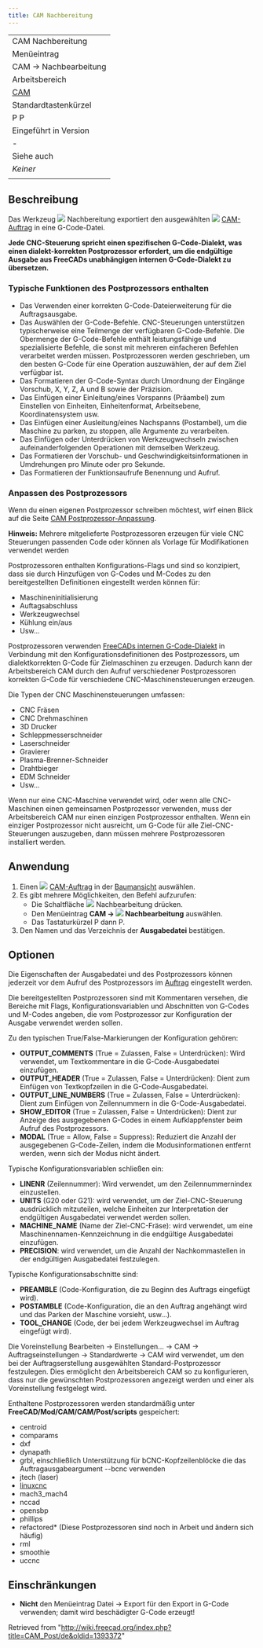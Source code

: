 ```yaml
---
title: CAM Nachbereitung
---
```

|  |
| --- |
| CAM Nachbereitung |
| Menüeintrag |
| CAM → Nachbearbeitung |
| Arbeitsbereich |
| [CAM](/CAM_Workbench/de "CAM Workbench/de") |
| Standardtastenkürzel |
| P P |
| Eingeführt in Version |
| - |
| Siehe auch |
| *Keiner* |
|  |

## Beschreibung

Das Werkzeug ![](/images/CAM_Post.svg) Nachbereitung exportiert den ausgewählten ![](/images/CAM_Job.svg) [CAM-Auftrag](/CAM_Job/de "CAM Job/de") in eine G-Code-Datei.

**Jede CNC-Steuerung spricht einen spezifischen G-Code-Dialekt, was einen dialekt-korrekten Postprozessor erfordert, um die endgültige Ausgabe aus FreeCADs unabhängigen internen G-Code-Dialekt zu übersetzen.**

### Typische Funktionen des Postprozessors enthalten

* Das Verwenden einer korrekten G-Code-Dateierweiterung für die Auftragsausgabe.
* Das Auswählen der G-Code-Befehle. CNC-Steuerungen unterstützen typischerweise eine Teilmenge der verfügbaren G-Code-Befehle. Die Obermenge der G-Code-Befehle enthält leistungsfähige und spezialisierte Befehle, die sonst mit mehreren einfacheren Befehlen verarbeitet werden müssen. Postprozessoren werden geschrieben, um den besten G-Code für eine Operation auszuwählen, der auf dem Ziel verfügbar ist.
* Das Formatieren der G-Code-Syntax durch Umordnung der Eingänge Vorschub, X, Y, Z, A und B sowie der Präzision.
* Das Einfügen einer Einleitung/eines Vorspanns (Präambel) zum Einstellen von Einheiten, Einheitenformat, Arbeitsebene, Koordinatensystem usw.
* Das Einfügen einer Ausleitung/eines Nachspanns (Postambel), um die Maschine zu parken, zu stoppen, alle Argumente zu verarbeiten.
* Das Einfügen oder Unterdrücken von Werkzeugwechseln zwischen aufeinanderfolgenden Operationen mit demselben Werkzeug.
* Das Formatieren der Vorschub- und Geschwindigkeitsinformationen in Umdrehungen pro Minute oder pro Sekunde.
* Das Formatieren der Funktionsaufrufe Benennung und Aufruf.

### Anpassen des Postprozessors

Wenn du einen eigenen Postprozessor schreiben möchtest, wirf einen Blick auf die Seite [CAM Postprozessor-Anpassung](/CAM_Postprocessor_Customization/de "CAM Postprocessor Customization/de").

**Hinweis:** Mehrere mitgelieferte Postprozessoren erzeugen für viele CNC Steuerungen passenden Code oder können als Vorlage für Modifikationen verwendet werden

Postprozessoren enthalten Konfigurations-Flags und sind so konzipiert, dass sie durch Hinzufügen von G-Codes und M-Codes zu den bereitgestellten Definitionen eingestellt werden können für:

* Maschineninitialisierung
* Auftagsabschluss
* Werkzeugwechsel
* Kühlung ein/aus
* Usw...

Postprozessoren verwenden [FreeCADs internen G-Code-Dialekt](/CAM_scripting/de#FreeCADs_internes_G-Code-Format "CAM scripting/de") in Verbindung mit den Konfigurationsdefinitionen des Postprozessors, um dialektkorrekten G-Code für Zielmaschinen zu erzeugen. Dadurch kann der Arbeitsbereich CAM durch den Aufruf verschiedener Postprozessoren korrekten G-Code für verschiedene CNC-Maschinensteuerungen erzeugen.

Die Typen der CNC Maschinensteuerungen umfassen:

* CNC Fräsen
* CNC Drehmaschinen
* 3D Drucker
* Schleppmesserschneider
* Laserschneider
* Gravierer
* Plasma-Brenner-Schneider
* Drahtbieger
* EDM Schneider
* Usw...

Wenn nur eine CNC-Maschine verwendet wird, oder wenn alle CNC-Maschinen einen gemeinsamen Postprozessor verwenden, muss der Arbeitsbereich CAM nur einen einzigen Postprozessor enthalten. Wenn ein einziger Postprozessor nicht ausreicht, um G-Code für alle Ziel-CNC-Steuerungen auszugeben, dann müssen mehrere Postprozessoren installiert werden.

## Anwendung

1. Einen ![](/images/CAM_Job.svg) [CAM-Auftrag](/CAM_Job "CAM Job") in der [Baumansicht](/Tree_view/de "Tree view/de") auswählen.
2. Es gibt mehrere Möglichkeiten, den Befehl aufzurufen:
   * Die Schaltfläche ![](/images/CAM_Post.svg) Nachbearbeitung drücken.
   * Den Menüeintrag **CAM → ![](/images/CAM_Post.svg) Nachbearbeitung** auswählen.
   * Das Tastaturkürzel P dann P.
3. Den Namen und das Verzeichnis der **Ausgabedatei** bestätigen.

## Optionen

Die Eigenschaften der Ausgabedatei und des Postprozessors können jederzeit vor dem Aufruf des Postprozessors im [Auftrag](/CAM_Job/de "CAM Job/de") eingestellt werden.

Die bereitgestellten Postprozessoren sind mit Kommentaren versehen, die Bereiche mit Flags, Konfigurationsvariablen und Abschnitten von G-Codes und M-Codes angeben, die vom Postprozessor zur Konfiguration der Ausgabe verwendet werden sollen.

Zu den typischen True/False-Markierungen der Konfiguration gehören:

* **OUTPUT\_COMMENTS** (True = Zulassen, False = Unterdrücken): Wird verwendet, um Textkommentare in die G-Code-Ausgabedatei einzufügen.
* **OUTPUT\_HEADER** (True = Zulassen, False = Unterdrücken): Dient zum Einfügen von Textkopfzeilen in die G-Code-Ausgabedatei.
* **OUTPUT\_LINE\_NUMBERS** (True = Zulassen, False = Unterdrücken): Dient zum Einfügen von Zeilennummern in die G-Code-Ausgabedatei.
* **SHOW\_EDITOR** (True = Zulassen, False = Unterdrücken): Dient zur Anzeige des ausgegebenen G-Codes in einem Aufklappfenster beim Aufruf des Postprozessors.
* **MODAL** (True = Allow, False = Suppress): Reduziert die Anzahl der ausgegebenen G-Code-Zeilen, indem die Modusinformationen entfernt werden, wenn sich der Modus nicht ändert.

Typische Konfigurationsvariablen schließen ein:

* **LINENR** (Zeilennummer): Wird verwendet, um den Zeilennummernindex einzustellen.
* **UNITS** (G20 oder G21): wird verwendet, um der Ziel-CNC-Steuerung ausdrücklich mitzuteilen, welche Einheiten zur Interpretation der endgültigen Ausgabedatei verwendet werden sollen.
* **MACHINE\_NAME** (Name der Ziel-CNC-Fräse): wird verwendet, um eine Maschinennamen-Kennzeichnung in die endgültige Ausgabedatei einzufügen.
* **PRECISION**: wird verwendet, um die Anzahl der Nachkommastellen in der endgültigen Ausgabedatei festzulegen.

Typische Konfigurationsabschnitte sind:

* **PREAMBLE** (Code-Konfiguration, die zu Beginn des Auftrags eingefügt wird).
* **POSTAMBLE** (Code-Konfiguration, die an den Auftrag angehängt wird und das Parken der Maschine vorsieht, usw...).
* **TOOL\_CHANGE** (Code, der bei jedem Werkzeugwechsel im Auftrag eingefügt wird).

Die Voreinstellung Bearbeiten → Einstellungen... → CAM → Auftragseinstellungen → Standardwerte → CAM wird verwendet, um den bei der Auftragserstellung ausgewählten Standard-Postprozessor festzulegen. Dies ermöglicht den Arbeitsbereich CAM so zu konfigurieren, dass nur die gewünschten Postprozessoren angezeigt werden und einer als Voreinstellung festgelegt wird.

Enthaltene Postprozessoren werden standardmäßig unter **FreeCAD/Mod/CAM/CAM/Post/scripts** gespeichert:

* centroid
* comparams
* dxf
* dynapath
* grbl, einschließlich Unterstützung für bCNC-Kopfzeilenblöcke die das Auftragausgabeargument --bcnc verwenden
* jtech (laser)
* [linuxcnc](http://linuxcnc.org/docs/html/gcode/g-code.html#gcode:g17-g19.1)
* mach3\_mach4
* nccad
* opensbp
* phillips
* refactored\* (Diese Postprozessoren sind noch in Arbeit und ändern sich häufig)
* rml
* smoothie
* uccnc

## Einschränkungen

* **Nicht** den Menüeintrag Datei → Export für den Export in G-Code verwenden; damit wird beschädigter G-Code erzeugt!

Retrieved from "<http://wiki.freecad.org/index.php?title=CAM_Post/de&oldid=1393372>"